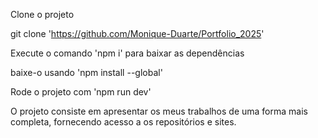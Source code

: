 Clone o projeto

git clone 'https://github.com/Monique-Duarte/Portfolio_2025'

Execute o comando 'npm i' para baixar as dependências

baixe-o usando 'npm install --global'

Rode o projeto com 'npm run dev'

O projeto consiste em apresentar os meus trabalhos de uma forma mais completa, fornecendo acesso a os repositórios e sites.
